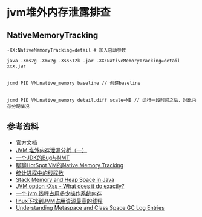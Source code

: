 # jvm堆外内存泄露排查


## NativeMemoryTracking


```
-XX:NativeMemoryTracking=detail # 加入启动参数

java -Xms2g -Xmx2g -Xss512k -jar -XX:NativeMemoryTracking=detail xxx.jar


jcmd PID VM.native_memory baseline // 创建baseline


jcmd PID VM.native_memory detail.diff scale=MB // 运行一段时间之后，对比内存分配情况

```






## 参考资料
- [官方文档](https://docs.oracle.com/javase/8/docs/technotes/guides/vm/nmt-8.html)
- [JVM 堆外内存泄漏分析（一）](https://coderbee.net/index.php/jvm/20190913/1929)
- [一个JDK的Bug与NMT](http://fengbo.cool/java-nmt.html)
- [聊聊HotSpot VM的Native Memory Tracking](https://cloud.tencent.com/developer/article/1406522)
- [统计进程中的线程数](https://www.cnblogs.com/duanxz/archive/2012/10/25/2738897.html)
- [Stack Memory and Heap Space in Java](https://www.baeldung.com/java-stack-heap)
- [JVM option -Xss - What does it do exactly?](https://stackoverflow.com/questions/4967885/jvm-option-xss-what-does-it-do-exactly)
- [一个 jvm 线程占用多少操作系统内存](https://my.oschina.net/xiaominmin/blog/3136486)
- [linux下找到JVM占用资源最高的线程](https://blog.51cto.com/u_15127675/3744316)
- [Understanding Metaspace and Class Space GC Log Entries](https://poonamparhar.github.io/understanding-metaspace-gc-logs/)